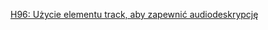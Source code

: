 [H96: Użycie elementu track, aby zapewnić audiodeskrypcję](https://www.w3.org/TR/2013/NOTE-WCAG20-TECHS-20130905/H96.html)
